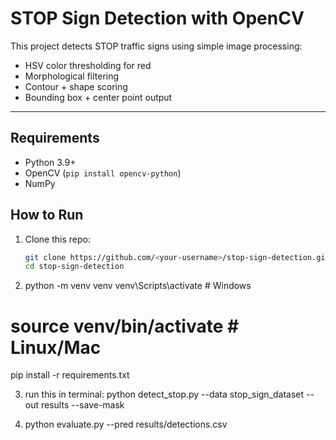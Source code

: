 # STOP Sign Detection with OpenCV

This project detects STOP traffic signs using simple image processing:
- HSV color thresholding for red
- Morphological filtering
- Contour + shape scoring
- Bounding box + center point output

---

## Requirements
- Python 3.9+
- OpenCV (`pip install opencv-python`)
- NumPy

## How to Run

1. Clone this repo:
   ```bash
   git clone https://github.com/<your-username>/stop-sign-detection.git
   cd stop-sign-detection

2. python -m venv venv
venv\Scripts\activate   # Windows
# source venv/bin/activate  # Linux/Mac
pip install -r requirements.txt

3. run this in terminal:
 python detect_stop.py --data stop_sign_dataset --out results --save-mask

4. python evaluate.py --pred results/detections.csv



